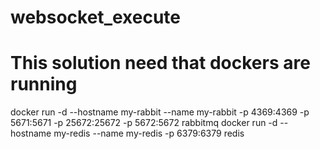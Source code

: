 # websocket_execute

# This solution need that dockers are running
docker run -d --hostname my-rabbit --name my-rabbit -p 4369:4369 -p 5671:5671 -p 25672:25672 -p 5672:5672 rabbitmq
docker run -d --hostname my-redis --name my-redis -p 6379:6379 redis
